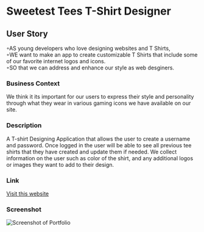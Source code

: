 # Sweetest Tees T-Shirt Designer

## User Story  
◦AS young developers who love designing websites and T Shirts,  
◦WE want to make an app to create customizable T Shirts that include some of our favorite internet logos and icons.  
◦SO that we can address and enhance our style as web desginers.  

### Business Context
We think it its important for our users to express their style and personality through what they wear in various gaming icons we have available on our site.

### Description
A T-shirt Designing Application that allows the user to create a username and password. Once logged in the user will be able to see all previous tee shirts that they have created and update them if needed. We collect information on the user such as color of the shirt, and any additional logos or images they want to add to their design.

### Link
[Visit this website](https://sweetesttees.herokuapp.com/)

### Screenshot
![Screenshot of Portfolio](./public/assets/images/tsbss.png)